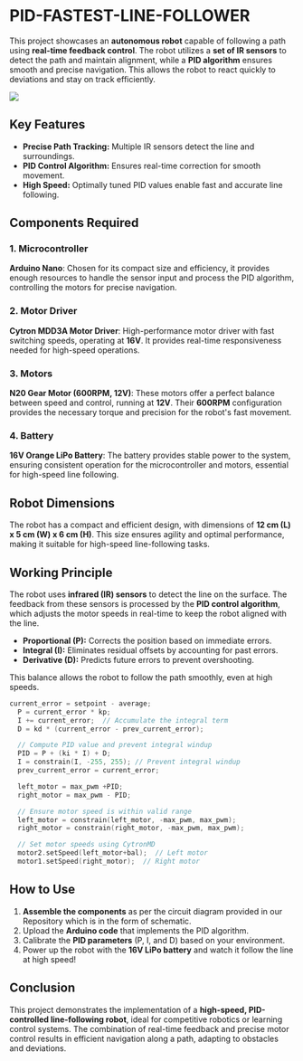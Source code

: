 <h1>PID-FASTEST-LINE-FOLLOWER</h1>

<p>
This project showcases an <strong>autonomous robot</strong> capable of following a path using <strong>real-time feedback control</strong>. The robot utilizes a <strong>set of IR sensors</strong> to detect the path and maintain alignment, while a <strong>PID algorithm</strong> ensures smooth and precise navigation. This allows the robot to react quickly to deviations and stay on track efficiently.
</p>


<img src="https://github.com/user-attachments/assets/7671b889-13c1-4521-abed-c3fab65bc24b"/>



<h2>Key Features</h2>
<ul>
  <li><strong>Precise Path Tracking:</strong> Multiple IR sensors detect the line and surroundings.</li>
  <li><strong>PID Control Algorithm:</strong> Ensures real-time correction for smooth movement.</li>
  <li><strong>High Speed:</strong> Optimally tuned PID values enable fast and accurate line following.</li>
</ul>

<h2>Components Required</h2>

<h3>1. Microcontroller</h3>
<p><strong>Arduino Nano</strong>: Chosen for its compact size and efficiency, it provides enough resources to handle the sensor input and process the PID algorithm, controlling the motors for precise navigation.</p>

<h3>2. Motor Driver</h3>
<p><strong>Cytron MDD3A Motor Driver</strong>: High-performance motor driver with fast switching speeds, operating at <strong>16V</strong>. It provides real-time responsiveness needed for high-speed operations.</p>

<h3>3. Motors</h3>
<p><strong>N20 Gear Motor (600RPM, 12V)</strong>: These motors offer a perfect balance between speed and control, running at <strong>12V</strong>. Their <strong>600RPM</strong> configuration provides the necessary torque and precision for the robot's fast movement.</p>

<h3>4. Battery</h3>
<p><strong>16V Orange LiPo Battery</strong>: The battery provides stable power to the system, ensuring consistent operation for the microcontroller and motors, essential for high-speed line following.</p>

<h2>Robot Dimensions</h2>
<p>
The robot has a compact and efficient design, with dimensions of <strong>12 cm (L) x 5 cm (W) x 6 cm (H)</strong>. This size ensures agility and optimal performance, making it suitable for high-speed line-following tasks.
</p>


<h2>Working Principle</h2>
<p>
The robot uses <strong>infrared (IR) sensors</strong> to detect the line on the surface. The feedback from these sensors is processed by the <strong>PID control algorithm</strong>, which adjusts the motor speeds in real-time to keep the robot aligned with the line.
</p>
<ul>
  <li><strong>Proportional (P):</strong> Corrects the position based on immediate errors.</li>
  <li><strong>Integral (I):</strong> Eliminates residual offsets by accounting for past errors.</li>
  <li><strong>Derivative (D):</strong> Predicts future errors to prevent overshooting.</li>
</ul>

<p>This balance allows the robot to follow the path smoothly, even at high speeds.</p>

```cpp
current_error = setpoint - average;
  P = current_error * kp;
  I += current_error;  // Accumulate the integral term
  D = kd * (current_error - prev_current_error);

  // Compute PID value and prevent integral windup
  PID = P + (ki * I) + D;
  I = constrain(I, -255, 255); // Prevent integral windup
  prev_current_error = current_error;

  left_motor = max_pwm +PID;
  right_motor = max_pwm - PID;

  // Ensure motor speed is within valid range
  left_motor = constrain(left_motor, -max_pwm, max_pwm);
  right_motor = constrain(right_motor, -max_pwm, max_pwm);

  // Set motor speeds using CytronMD
  motor2.setSpeed(left_motor+bal);  // Left motor
  motor1.setSpeed(right_motor);  // Right motor
```

<h2>How to Use</h2>
<ol>
  <li><strong>Assemble the components</strong> as per the circuit diagram provided in our Repository which is in the form of schematic.</li>
  <li>Upload the <strong>Arduino code</strong> that implements the PID algorithm.</li>
  <li>Calibrate the <strong>PID parameters</strong> (P, I, and D) based on your environment.</li>
  <li>Power up the robot with the <strong>16V LiPo battery</strong> and watch it follow the line at high speed!</li>
</ol>

<h2>Conclusion</h2>
<p>
This project demonstrates the implementation of a <strong>high-speed, PID-controlled line-following robot</strong>, ideal for competitive robotics or learning control systems. The combination of real-time feedback and precise motor control results in efficient navigation along a path, adapting to obstacles and deviations.
</p>

